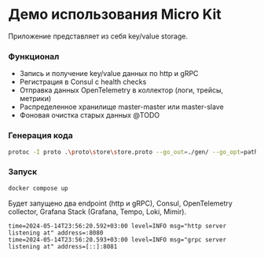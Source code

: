 # Демо использования Micro Kit

Приложение представляет из себя key/value storage.

### Функционал

- Запись и получение key/value данных по http и gRPC
- Регистрация в Consul с health checks
- Отправка данных OpenTelemetry в коллектор (логи, трейсы, метрики)
- Распределенное хранилище master-master или master-slave
- Фоновая очистка старых данных @TODO

### Генерация кода

```bash
protoc -I proto .\proto\store\store.proto --go_out=./gen/ --go_opt=paths=source_relative --go-grpc_out=./gen/ --go-grpc_opt=paths=source_relative --grpc-gateway_out ./gen --grpc-gateway_opt paths=source_relative --grpc-gateway_opt generate_unbound_methods=true --openapiv2_out ./docs --openapiv2_opt allow_merge=true,merge_file_name=api
```

### Запуск 

```bash
docker compose up
```

Будет запущено два endpoint (http и gRPC), Consul, OpenTelemetry collector, Grafana Stack (Grafana, Tempo, Loki, Mimir).

```
time=2024-05-14T23:56:20.592+03:00 level=INFO msg="http server listening at" address=:8080
time=2024-05-14T23:56:20.593+03:00 level=INFO msg="grpc server listening at" address=[::]:8081
```